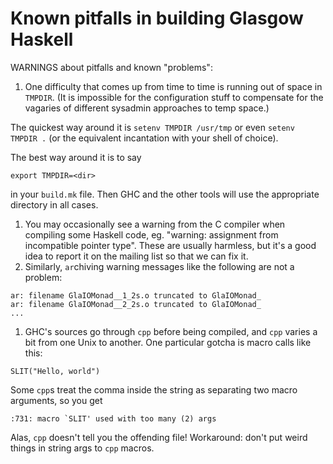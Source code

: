 # Known pitfalls in building Glasgow Haskell


WARNINGS about pitfalls and known "problems":

1. One difficulty that comes up from time to time is running out of space
  in `TMPDIR`.  (It is impossible for the configuration stuff to
  compensate for the vagaries of different sysadmin approaches to temp
  space.)

  The quickest way around it is `setenv TMPDIR /usr/tmp` or
  even `setenv TMPDIR .` (or the equivalent incantation with your shell
  of choice).

  The best way around it is to say

  ```wiki
  export TMPDIR=<dir>
  ```

  in your `build.mk` file.  Then GHC and the other
  tools will use the appropriate directory in all cases.
1. You may occasionally see a warning from the C compiler when compiling some
  Haskell code, eg. "warning: assignment from
  incompatible pointer type".  These are usually harmless, but it's a good idea to
  report it on the mailing list so that we can fix it.
1. Similarly, `ar`chiving warning messages like the following are not
  a problem:

  ```wiki
  ar: filename GlaIOMonad__1_2s.o truncated to GlaIOMonad_
  ar: filename GlaIOMonad__2_2s.o truncated to GlaIOMonad_
  ...
  ```
1. GHC's sources go through `cpp` before being compiled, and `cpp` varies
  a bit from one Unix to another.  One particular gotcha is macro calls
  like this:

  ```wiki
  SLIT("Hello, world")
  ```

  Some `cpp`s treat the comma inside the string as separating two macro
  arguments, so you get

  ```wiki
  :731: macro `SLIT' used with too many (2) args
  ```

  Alas, `cpp` doesn't tell you the offending file!
  Workaround: don't put weird things in string args to `cpp` macros.
